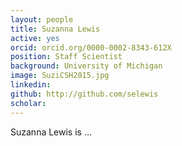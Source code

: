```yaml
---
layout: people
title: Suzanna Lewis
active: yes
orcid: orcid.org/0000-0002-8343-612X
position: Staff Scientist
background: University of Michigan
image: SuziCSH2015.jpg
linkedin: 
github: http://github.com/selewis
scholar: 
---
```


Suzanna Lewis is ...

